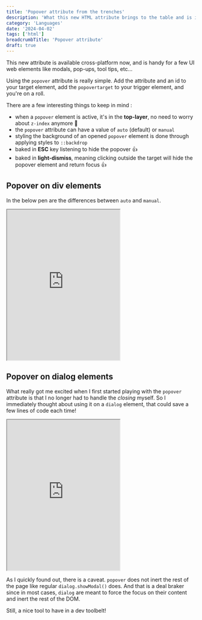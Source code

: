 ```yaml
---
title: 'Popover attribute from the trenches'
description: 'What this new HTML attribute brings to the table and is it usable on dialog elements ?'
category: 'Languages'
date: '2024-04-02'
tags: ['html']
breadcrumbTitle: 'Popover attribute'
draft: true
---
```


This new attribute is available cross-platform now, and is handy for a few UI web elements like modals, pop-ups, tool tips, etc...

Using the `popover` attribute is really simple. Add the attribute and an id to your target element, add the `popovertarget` to your trigger element, and you're on a roll.

There are a few interesting things to keep in mind : 

- when a `popover` element is active, it's in the **top-layer**, no need to worry about `z-index` anymore 💪
- the `popover` attribute can have a value of `auto` (default) or `manual`
- styling the background of an opened `popover` element is done through applying styles to `::backdrop` 
- baked in **ESC** key listening to hide the popover 👍
- baked in **light-dismiss**, meaning clicking outside the target will hide the popover element and return focus 👍

## Popover on div elements

In the below pen are the differences between `auto` and `manual`.

<iframe height="400" title="Popover on div" src="https://codepen.io/metasurfers/embed/mdZLbyd?default-tab=html%2Cresult" loading="lazy" allowtransparency="true" allowfullscreen="true">
  See the Pen <a href="https://codepen.io/metasurfers/pen/mdZLbyd">
  Popover attribute</a> by Michael Picard (<a href="https://codepen.io/metasurfers">@metasurfers</a>)
  on <a href="https://codepen.io">CodePen</a>.
</iframe>

## Popover on dialog elements

What really got me excited when I first started playing with the `popover` attribute is that I no longer had to handle the _closing_ myself. So I immediately thought about using it on a `dialog` element, that could save a few lines of code each time!

<iframe height="400" title="Popover on dialog" src="https://codepen.io/metasurfers/embed/JjQvWZL?default-tab=html%2Cresult"  loading="lazy" allowtransparency="true" allowfullscreen="true">
  See the Pen <a href="https://codepen.io/metasurfers/pen/JjQvWZL">
  Popover on div</a> by Michael Picard (<a href="https://codepen.io/metasurfers">@metasurfers</a>)
  on <a href="https://codepen.io">CodePen</a>.
</iframe>

As I quickly found out, there is a caveat. `popover` does not inert the rest of the page like regular `dialog.showModal()` does. And that is a deal braker since in most cases, `dialog` are meant to force the focus on their content and inert the rest of the DOM.

Still, a nice tool to have in a dev toolbelt! 

